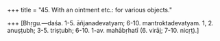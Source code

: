 +++
title = "45. With an ointment etc.: for various objects."

+++
[Bhṛgu.—daśa. 1-5. āñjanadevatyam; 6-10. mantroktadevatyam. 1, 2. anuṣṭubh; 3-5. triṣṭubh; 6-10. 1-av. mahābṛhatī (6. virāj; 7-10. nicṛṭ).]
